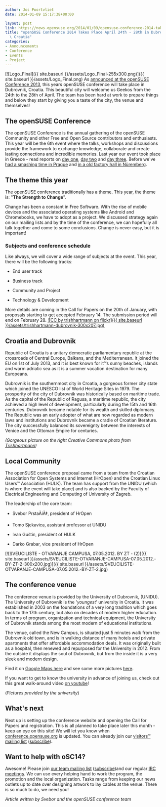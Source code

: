 ```yaml
---
author: Jos Poortvliet
date: 2014-01-09 15:17:38+00:00

layout: post
link: https://news.opensuse.org/2014/01/09/opensuse-conference-2014-takes-place-april-24th-28th-in-dubrovnik-croatia/
title: "openSUSE Conference 2014 Takes Place April 24th - 28th in Dubrovnik,\
  \ Croatia"
categories:
- Announcements
- Conference
- Events
- Project
---
```

[![Logo_Final]({{ site.baseurl }}/assets/Logo_Final-255x300.png)]({{ site.baseurl }}/assets/Logo_Final.png)
As [announced at the openSUSE Conference 2013](https://news.opensuse.org/2013/07/22/opensuse-conference-2013-3rd-day/), this years openSUSE conference will take place in Dubrovnik, Croatia. This beautiful city will welcome us Geekos from the 24th to the 28th of April. The team has been hard at work to prepare things and below they start by giving you a taste of the city, the venue and themselves!


## The openSUSE Conference


The openSUSE Conference is the annual gathering of the openSUSE Community and other Free and Open Source contributors and enthusiasts. This year will be the 6th event where the talks, workshops and discussions provide the framework to exchange knowledge, collaborate and create lasting connections and incredible memories. Last year our event took place in Greece - read reports on [day one](https://news.opensuse.org/2013/07/20/opensuse-conference-2013-the-conference-begins/), [day two](https://news.opensuse.org/2013/07/21/opensuse-conference-2013-2nd-day/) and [day three](https://news.opensuse.org/2013/07/22/opensuse-conference-2013-3rd-day/). Before we've [had a smashing time in Prague](https://news.opensuse.org/2013/01/21/the-opensuse-conference-a-few-months-later/) and [in a old factory hall in Nüremberg](https://news.opensuse.org/2011/09/15/opensuse-conference-fun/).



## The theme this year


The openSUSE conference traditionally has a theme. This year, the theme is: "**The Strength to Change**".

Change has been a constant in Free Software. With the rise of mobile devices and the associated operating systems like Android and Chromebooks, we have to adopt as a project. We discussed strategy again on our mailing lists and by the time of the conference, we can hopefully all talk together and come to some conclusions. Change is never easy, but it is important!



### Subjects and conference schedule


Like always, we will cover a wide range of subjects at the event. This year, there will be the following tracks:


  * End user track


  * Business track


  * Community and Project


  * Technology & Development


More details are coming in the Call for Papers on the 20th of January, with proposals starting to get accepted February 14. The submission period will end on February 28.
[![CC by trishhartmann on flickr]({{ site.baseurl }}/assets/trishhartmann-dubrovnik-300x207.jpg)](http://www.flickr.com/photos/21078769@N00/10999363193/)


## Croatia and Dubrovnik


Republic of Croatia is a unitary democratic parliamentary republic at the crossroads of Central Europe, Balkans, and the Mediterranean. It joined the EU on 1st of July 2013, and it is best known for it™s sunny beaches, islands and warm adriatic sea as it is a summer vacation destination for many Europeans.

Dubrovnik is the southernmost city in Croatia, a gorgeous former city state which joined the UNESCO list of World Heritage Sites in 1979. The prosperity of the city of Dubrovnik was historically based on maritime trade. As the capital of the Republic of Ragusa, a maritime republic, the city achieved a high level of development, particularly during the 15th and 16th centuries. Dubrovnik became notable for its wealth and skilled diplomacy. The Republic was an early adopter of what are now regarded as modern laws and institutions and Dubrovnik became a cradle of Croatian literature. The city successfully balanced its sovereignty between the interests of Venice and the Ottoman Empire for centuries.

_(Gorgeous picture on the right Creative Commons photo from [Trishhartmann](http://www.flickr.com/photos/21078769@N00/10999363193/))_



## Local Community


The openSUSE conference proposal came from a team from the Croatian Association for Open Systems and Internet (HrOpen) and the Croatian Linux Users™ Association (HULK). The team has support from the UNIDU (which is where the event will take place) and is also backed by the Faculty of Electrical Engineering and Computing of University of Zagreb.

The leadership of the core team:



	
  * Svebor PrstaÄiÄ‡, president of HrOpen

	
  * Tomo Sjekavica, assistant professor at UNIDU

	
  * Ivan Guštin, president of HULK

	
  * Darko Grabar, vice president of HrOpen


[![SVEUCILISTE - OTVARANJE CAMPUSA, 07.05.2012. BY ZT - (2)]({{ site.baseurl }}/assets/SVEUCILISTE-OTVARANJE-CAMPUSA-07.05.2012.-BY-ZT-2-300x200.jpg)]({{ site.baseurl }}/assets/SVEUCILISTE-OTVARANJE-CAMPUSA-07.05.2012.-BY-ZT-2.jpg)


## The conference venue


The conference venue is provided by the University of Dubrovnik, (UNIDU). The University of Dubrovnik is the '_youngest_' university in Croatia. It was established in 2003 on the foundations of a very long tradition which goes back to the 17th century, but also on decades of modern higher education. In terms of program, organization and technical equipment, the University of Dubrovnik stands among the most modern of educational institutions.

The venue, called the New Campus, is situated just 5 minutes walk from the Dubrovnik old town, and is in walking distance of many hotels and private apartments that offer affordable accommodation deals. It was originally built as a hospital, then renewed and repurposed for the University in 2012. From the outside it displays the soul of Dubrovnik, but from the inside it is a very sleek and modern design.

Find it on [Google Maps here](http://goo.gl/maps/KCZ2O) and see some more pictures [here](https://plus.google.com/photos/115164814659638687195/albums/5964422003862662929?authkey=CNut44G7jt-wKQ). 

If you want to get to know the university in advance of joining us, check out this great walk-around video [on youtube](http://www.youtube.com/watch?v=fSudUtDpDow)!

(_Pictures provided by the university_)



## What's next


Next up is setting up the conference website and opening the Call for Papers and registration. This is all planned to take place later this month - keep an eye on this site! We will let you know when [conference.opensuse.org](http://conference.opensuse.org) is updated. You can already join our [visitors™ mailing list](http://lists.opensuse.org/opensuse-conference-visitors) ([subscribe](mailto:opensuse-conference-visitors+subscribe@opensuse.org)).



## Want to help with oSC14?


Awesome! Please join [our team mailing list](http://lists.opensuse.org/opensuse-conference) ([subscribe](mailto:opensuse-conference+subscribe@opensuse.org))and our regular [IRC meetings](irc://#opensuse-conference@freenode.net). We can use every helping hand to work the program, the promotion and the local organization. Tasks range from keeping our news outlets up to date over designing artwork to lay cables at the venue. There is so much to do, we need you!

_Article written by Svebor and the openSUSE conference team_		
